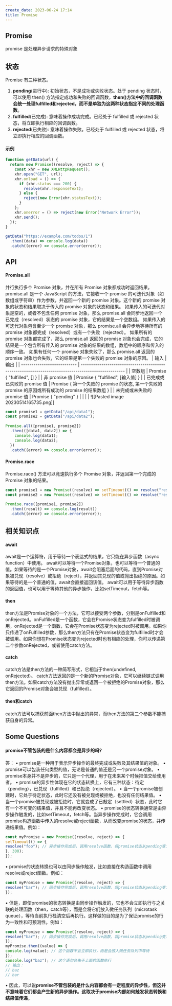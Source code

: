 ```yaml
---
create_date: 2023-06-24 17:14
title: Promise
---
```


## Promise
promise 是处理异步请求的特殊对象

## 状态
Promise 有三种状态。
1. **pending**(进行中): 初始状态，不是成功或失败状态。处于 pending 状态时，可以使用 then() 方法指定成功和失败的回调函数，**then()方法中的回调函数会统一处理fulfilled和rejected，而不是单独为这两种状态指定不同的处理函数**。
2. **fulfilled**(已完成): 意味着操作成功完成。已经处于 fulfilled 或 rejected 状态，将立即执行相应的回调函数。
3. **rejected**(已失败): 意味着操作失败。已经处于 fulfilled 或 rejected 状态，将立即执行相应的回调函数。

#### 示例

```js
function getData(url) {  
  return new Promise((resolve, reject) => {  
    const xhr = new XMLHttpRequest();  
    xhr.open("GET", url);  
    xhr.onload = () => {  
      if (xhr.status === 200) {  
        resolve(xhr.responseText);  
      } else {  
        reject(new Error(xhr.statusText));  
      }  
    };  
    xhr.onerror = () => reject(new Error("Network Error"));  
    xhr.send();  
  });  
}  
  
getData("https://example.com/todos/1")  
  .then((data) => console.log(data))  
  .catch((error) => console.error(error));
```

## API
#### Promise.all
并行执行多个 Promise 对象，并在所有 Promise 对象都成功时返回结果。
promise.all 是一个 JavaScript 的方法，它接收一个 promise 的可迭代对象（如数组或字符串）作为参数，并返回一个新的 promise 对象。这个新的 promise 对象的状态和结果取决于传入的 promise 对象的状态和结果。
如果传入的可迭代对象是空的，或者不包含任何 promise 对象，那么 promise.all 会同步地返回一个已完成（resolved）状态的 promise 对象，它的结果是一个空数组。
如果传入的可迭代对象包含至少一个 promise 对象，那么 promise.all 会异步地等待所有的 promise 对象都完成（resolved）或有一个失败（rejected）。
如果所有的 promise 对象都完成了，那么 promise.all 返回的 promise 对象也会完成，它的结果是一个包含所有传入的 promise 对象的结果的数组，数组中的顺序和传入的顺序一致。
如果有任何一个 promise 对象失败了，那么 promise.all 返回的 promise 对象也会失败，它的结果是第一个失败的 promise 对象的原因。
| 输入                        | 输出                                                                                                |
| --------------------------- | --------------------------------------------------------------------------------------------------- |
| 空数组                      | Promise { "fulfilled", [] }                                                                         |
| 非 promise 值               | Promise { "fulfilled", [输入值] }                                                                   |
| 已完成或已失败的 promise 值 | Promise { 第一个失败的 promise 的状态, 第一个失败的 promise 的原因或所有成功的 promise 的结果数组 } |
| 未完成或未失败的 promise 值 | Promise { "pending" }                                                                               |
|                             |                                                                                                     |
![[Pasted image 20230514165735.png]]
```js
const promise1 = getData("/api/data1");  
const promise2 = getData("/api/data2");  
  
Promise.all([promise1, promise2])  
  .then(([data1, data2]) => {  
    console.log(data1);  
    console.log(data2);  
  })  
  .catch((error) => console.error(error));
```

#### Promise.race
Promise.race() 方法可以竞速执行多个 Promise 对象，并返回第一个完成的 Promise 对象的结果。
```js
const promise1 = new Promise((resolve) => setTimeout(() => resolve("result1"), 1000));  
const promise2 = new Promise((resolve) => setTimeout(() => resolve("result2"), 500));  
  
Promise.race([promise1, promise2])  
  .then((result) => console.log(result))  
  .catch((error) => console.error(error));
```

## 相关知识点
#### await
await是一个运算符，用于等待一个表达式的结果，它只能在异步函数（async function）中使用。
await可以等待一个Promise对象，也可以等待一个普通的值。如果等待的是一个Promise对象，await会阻塞后面的代码，直到Promise对象被兑现（resolve）或拒绝（reject），并返回其兑现的值或抛出拒绝的原因。如果等待的是一个普通的值，await会直接返回该值。
await可以用于等待异步函数的返回值，也可以用于等待其他的异步操作，比如setTimeout，fetch等。
#### then
then方法是Promise对象的一个方法，它可以接受两个参数，分别是onFulfilled和onRejected。onFulfilled是一个函数，它会在Promise状态变为fulfilled时被调用，onRejected是一个函数，它会在Promise状态变为rejected时被调用。如果你只传递了onFulfilled参数，那么then方法只有在Promise状态变为fulfilled时才会被调用。如果你想在Promise状态变为rejected时也有相应的处理，你可以传递第二个参数onRejected，或者使用catch方法。
#### catch
catch方法是then方法的一种简写形式，它相当于then(undefined, onRejected)。  catch方法返回的是一个新的Promise对象，它可以继续链式调用then方法。如果catch方法没有抛出异常或返回一个被拒绝的Promise对象，那么它返回的Promise对象会被兑现（fulfilled）。
#### then和catch
catch方法可以捕获前面then方法中抛出的异常，而then方法的第二个参数不能捕获自身的异常。

## Some Questions 
#### promise不管包装的是什么内容都会是异步的吗?

答：
•  promise是一种用于表示异步操作的最终完成或失败及其结果值的对象。
•  promise可以包装任何类型的值，无论是普通的值还是另一个promise对象。
•  promise本身并不是异步的，它只是一个代理，用于在未来某个时候把值交给使用者。
•  promise的异步性体现在它的状态转换上，它有三种状态：待定（pending），已兑现（fulfilled）和已拒绝（rejected）。
•  当一个promise被创建时，它处于待定状态，此时它还没有被兑现或被拒绝，也没有任何结果值。
•  当一个promise被兑现或被拒绝时，它就变成了已敲定（settled）状态，此时它有一个不可变的结果值，并且不能再改变状态。
•  promise的状态转换通常是由异步操作触发的，比如setTimeout，fetch等。当异步操作完成时，它会调用promise构造函数中传入的resolve或reject函数，从而改变promise的状态，并传递结果值。例如：

```js
const myPromise = new Promise((resolve, reject) => {
setTimeout(() => {
resolve("foo"); // 异步操作完成后，调用resolve函数，将promise状态从pending变为fulfilled，并传递结果值'foo'
}, 300);
});
```

•  promise的状态转换也可以由同步操作触发，比如直接在构造函数中调用resolve或reject函数。例如：

```js
const myPromise = new Promise((resolve, reject) => {
resolve("bar"); // 同步操作完成后，调用resolve函数，将promise状态从pending变为fulfilled，并传递结果值'bar'
});
```

•  但是，即使promise的状态转换是由同步操作触发的，它也不会立即执行与之关联的处理函数（then，catch等），而是会将它们放入微任务队列（microtask queue），等待当前执行栈清空后再执行。这样做的目的是为了保证promise的行为一致性和可预测性。例如：

```js
const myPromise = new Promise((resolve, reject) => {
resolve("bar"); // 同步操作完成后，调用resolve函数，将promise状态从pending变为fulfilled，并传递结果值'bar'
});
myPromise.then((value) => {
console.log(value); // 这个函数不会立即执行，而是会放入微任务队列中等待
});
console.log("baz"); // 这个语句会先于上面的函数执行
// 输出：
// baz
// bar
```

•  因此，可以说**promise不管包装的是什么内容都会有一定程度的异步性，但这并不意味着它们都会产生新的异步操作。这取决于promise内部如何触发状态转换和结果值传递**。